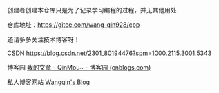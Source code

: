 创建者创建本仓库只是为了记录学习编程的过程，并无其他用处

仓库地址：https://gitee.com/wang-qin928/cpp



还请多多关注技术博客呀！

CSDN  https://blog.csdn.net/2301_80194476?spm=1000.2115.3001.5343

博客园 [我的文章 - QinMou~ - 博客园 (cnblogs.com)](https://www.cnblogs.com/QinMou/my-articles)

私人博客网站 [Wangqin's Blog](http://124.220.133.96/)